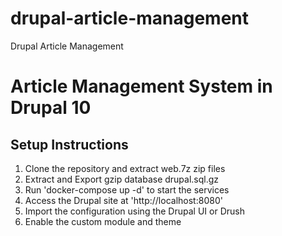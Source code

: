 # drupal-article-management
Drupal Article Management

# Article Management System in Drupal 10

## Setup Instructions

1. Clone the repository and extract web.7z zip files
2. Extract and Export gzip database drupal.sql.gz
3. Run 'docker-compose up -d' to start the services
4. Access the Drupal site at 'http://localhost:8080'
5. Import the configuration using the Drupal UI or Drush
6. Enable the custom module and theme

